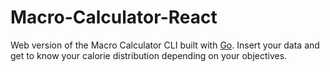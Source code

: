 # Macro-Calculator-React

Web version of the Macro Calculator CLI built with [Go](https://github.com/FACorreiaa/Macro-Calculator). Insert your data and get to know your calorie distribution depending on your objectives.

